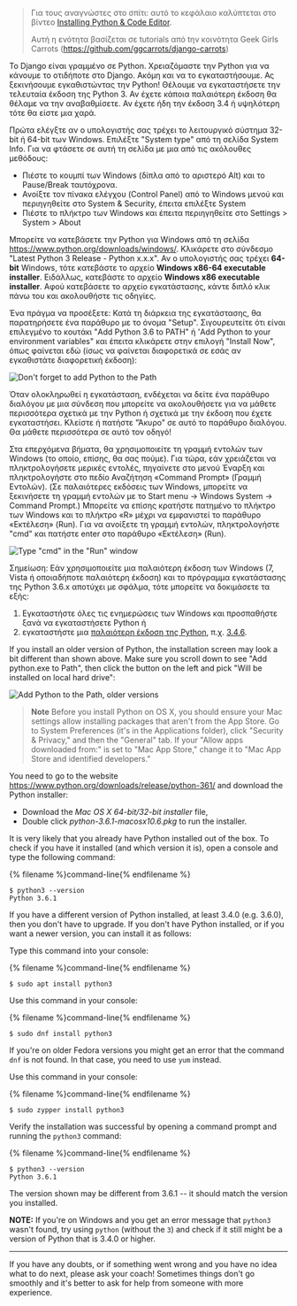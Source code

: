 > Για τους αναγνώστες στο σπίτι: αυτό το κεφάλαιο καλύπτεται στο βίντεο [Installing Python & Code Editor](https://www.youtube.com/watch?v=pVTaqzKZCdA).
> 
> Αυτή η ενότητα βασίζεται σε tutorials από tην κοινότητα Geek Girls Carrots (https://github.com/ggcarrots/django-carrots)

Το Django είναι γραμμένο σε Python. Χρειαζόμαστε την Python για να κάνουμε το οτιδήποτε στο Django. Ακόμη και να το εγκαταστήσουμε. Ας ξεκινήσουμε εγκαθιστώντας την Python! Θέλουμε να εγκαταστήσετε την τελευταία έκδοση της Python 3. Αν έχετε κάποια παλαιότερη έκδοση θα θέλαμε να την αναβαθμίσετε. Αν έχετε ήδη την έκδοση 3.4 ή υψηλότερη τότε θα είστε μια χαρά.

<!--sec data-title="Install Python: Windows" data-id="python_windows" data-collapse=true ces-->

Πρώτα ελέγξτε αν ο υπολογιστής σας τρέχει το λειτουργικό σύστημα 32-bit ή 64-bit των Windows. Επιλέξτε "System type" από τη σελίδα System Info. Για να φτάσετε σε αυτή τη σελίδα με μια από τις ακόλουθες μεθόδους:

* Πιέστε το κουμπί των Windows (δίπλα από το αριστερό Alt) και το Pause/Break ταυτόχρονα.
* Ανοίξτε τον πίνακα ελέγχου (Control Panel) από το Windows μενού και περιηγηθείτε στο System & Security, έπειτα επιλέξτε System
* Πιέστε το πλήκτρο των Windows και έπειτα περιηγηθείτε στο Settings > System > About

Μπορείτε να κατεβάσετε την Python για Windows από τη σελίδα https://www.python.org/downloads/windows/. Κλικάρετε στο σύνδεσμο "Latest Python 3 Release - Python x.x.x". Αν ο υπολογιστής σας τρέχει **64-bit** Windows, τότε κατεβάστε το αρχείο **Windows x86-64 executable installer**. Ειδάλλως, κατεβάστε το αρχείο **Windows x86 executable installer**. Αφού κατεβάσετε το αρχείο εγκατάστασης, κάντε διπλό κλικ πάνω του και ακολουθήστε τις οδηγίες.

Ένα πράγμα να προσέξετε: Κατά τη διάρκεια της εγκατάστασης, θα παρατηρήσετε ένα παράθυρο με το όνομα "Setup". Σιγουρευτείτε ότι είναι επιλεγμένο το κουτάκι "Add Python 3.6 to PATH" ή 'Add Python to your environment variables" και έπειτα κλικάρετε στην επιλογή "Install Now", όπως φαίνεται εδώ (ίσως να φαίνεται διαφορετικά σε εσάς αν εγκαθιστάτε διαφορετική έκδοση):

![Don't forget to add Python to the Path](../python_installation/images/python-installation-options.png)

Όταν ολοκληρωθεί η εγκατάσταση, ενδέχεται να δείτε ένα παράθυρο διαλόγου με μια σύνδεση που μπορείτε να ακολουθήσετε για να μάθετε περισσότερα σχετικά με την Python ή σχετικά με την έκδοση που έχετε εγκαταστήσει. Κλείστε ή πατήστε "Άκυρο" σε αυτό το παράθυρο διαλόγου. Θα μάθετε περισσότερα σε αυτό τον οδηγό!

Στα επερχόμενα βήματα, θα χρησιμοποιείτε τη γραμμή εντολών των Windows (το οποίο, επίσης, θα σας πούμε). Για τώρα, εάν χρειάζεται να πληκτρολογήσετε μερικές εντολές, πηγαίνετε στο μενού Έναρξη και πληκτρολογήστε στο πεδίο Αναζήτηση «Command Prompt» (Γραμμή Εντολών). (Σε παλαιότερες εκδόσεις των Windows, μπορείτε να ξεκινήσετε τη γραμμή εντολών με το Start menu → Windows System → Command Prompt.) Μπορείτε να επίσης κρατήστε πατημένο το πλήκτρο των Windows και το πλήκτρο «R» μέχρι να εμφανιστεί το παράθυρο «Εκτέλεση» (Run). Για να ανοίξετε τη γραμμή εντολών, πληκτρολογήστε "cmd" και πατήστε enter στο παράθυρο «Εκτέλεση» (Run).

![Type "cmd" in the "Run" window](../python_installation/images/windows-plus-r.png)

Σημείωση: Εάν χρησιμοποιείτε μια παλαιότερη έκδοση των Windows (7, Vista ή οποιαδήποτε παλαιότερη έκδοση) και το πρόγραμμα εγκατάστασης της Python 3.6.x αποτύχει με σφάλμα, τότε μπορείτε να δοκιμάσετε τα εξής:

1. Εγκαταστήστε όλες τις ενημερώσεις των Windows και προσπαθήστε ξανά να εγκαταστήσετε Python ή
2. εγκαταστήστε μια [παλαιότερη έκδοση της Python](https://www.python.org/downloads/windows/), π.χ. [3.4.6](https://www.python.org/downloads/release/python-346/).

If you install an older version of Python, the installation screen may look a bit different than shown above. Make sure you scroll down to see "Add python.exe to Path", then click the button on the left and pick "Will be installed on local hard drive":

![Add Python to the Path, older versions](../python_installation/images/add_python_to_windows_path.png)

<!--endsec-->

<!--sec data-title="Install Python: OS X" data-id="python_OSX"
data-collapse=true ces-->

> **Note** Before you install Python on OS X, you should ensure your Mac settings allow installing packages that aren't from the App Store. Go to System Preferences (it's in the Applications folder), click "Security & Privacy," and then the "General" tab. If your "Allow apps downloaded from:" is set to "Mac App Store," change it to "Mac App Store and identified developers."

You need to go to the website https://www.python.org/downloads/release/python-361/ and download the Python installer:

* Download the *Mac OS X 64-bit/32-bit installer* file,
* Double click *python-3.6.1-macosx10.6.pkg* to run the installer.

<!--endsec-->

<!--sec data-title="Install Python: Linux" data-id="python_linux"
data-collapse=true ces-->

It is very likely that you already have Python installed out of the box. To check if you have it installed (and which version it is), open a console and type the following command:

{% filename %}command-line{% endfilename %}

    $ python3 --version
    Python 3.6.1
    

If you have a different version of Python installed, at least 3.4.0 (e.g. 3.6.0), then you don't have to upgrade. If you don't have Python installed, or if you want a newer version, you can install it as follows:

<!--endsec-->

<!--sec data-title="Install Python: Debian or Ubuntu" data-id="python_debian" data-collapse=true ces-->

Type this command into your console:

{% filename %}command-line{% endfilename %}

    $ sudo apt install python3
    

<!--endsec-->

<!--sec data-title="Install Python: Fedora" data-id="python_fedora"
data-collapse=true ces-->

Use this command in your console:

{% filename %}command-line{% endfilename %}

    $ sudo dnf install python3
    

If you're on older Fedora versions you might get an error that the command `dnf` is not found. In that case, you need to use `yum` instead.

<!--endsec-->

<!--sec data-title="Install Python: openSUSE" data-id="python_openSUSE"
data-collapse=true ces-->

Use this command in your console:

{% filename %}command-line{% endfilename %}

    $ sudo zypper install python3
    

<!--endsec-->

Verify the installation was successful by opening a command prompt and running the `python3` command:

{% filename %}command-line{% endfilename %}

    $ python3 --version
    Python 3.6.1
    

The version shown may be different from 3.6.1 -- it should match the version you installed.

**NOTE:** If you're on Windows and you get an error message that `python3` wasn't found, try using `python` (without the `3`) and check if it still might be a version of Python that is 3.4.0 or higher.

* * *

If you have any doubts, or if something went wrong and you have no idea what to do next, please ask your coach! Sometimes things don't go smoothly and it's better to ask for help from someone with more experience.